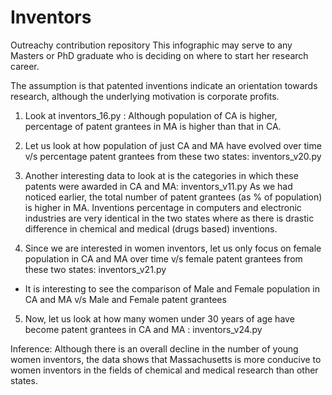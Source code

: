 # Inventors
Outreachy contribution repository
This infographic may serve to any Masters or PhD graduate who is deciding on where to start her research career.

The assumption is that patented inventions indicate an orientation towards research, although the underlying motivation is corporate profits.


1. Look at inventors_16.py : Although population of CA is higher, percentage of patent grantees in MA is higher than that in CA.

2. Let us look at how population of just CA and MA have evolved over time v/s percentage patent grantees from these two states: inventors_v20.py

3. Another interesting data to look at is the categories in which these patents were awarded in CA and MA: inventors_v11.py
As we had noticed earlier, the total number of patent grantees (as % of population) is higher in MA. Inventions percentage in computers and electronic industries are very identical in the two states where as there is drastic difference in chemical and medical (drugs based) inventions. 

4. Since we are interested in women inventors, let us only focus on female population in CA and MA over time v/s female patent grantees from these two states: inventors_v21.py
  - It is interesting to see the comparison of Male and Female population in CA and MA v/s Male and Female patent grantees

5. Now, let us look at how many women under 30 years of age have become patent grantees in CA and MA : inventors_v24.py

Inference: Although there is an overall decline in the number of young women inventors, the data shows that Massachusetts is more conducive to women inventors in the fields of chemical and medical research than other states. 






